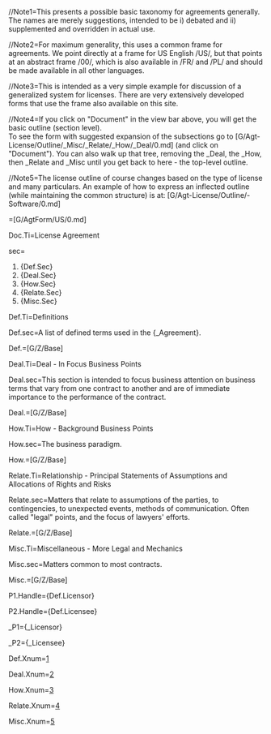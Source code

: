 //Note1=This presents a possible basic taxonomy for agreements generally.  The names are merely suggestions, intended to be i) debated and ii) supplemented and overridden in actual use. 

//Note2=For maximum generality, this uses a common frame for agreements.  We point directly at a frame for US English /US/, but that points at an abstract frame /00/, which is also  available in /FR/ and /PL/ and should be made available in all other languages.

//Note3=This is intended as a very simple example for discussion of a generalized system for licenses.  There are very extensively developed forms that use the frame also available on this site.

//Note4=If you click on "Document" in the view bar above, you will get the basic outline (section level).<br>To see the form with suggested expansion of the subsections go to [G/Agt-License/Outline/_Misc/_Relate/_How/_Deal/0.md] (and click on "Document").  You can also walk up that tree, removing the _Deal, the _How, then _Relate and _Misc until you get back to here - the top-level outline.

//Note5=The license outline of course changes based on the type of license and many particulars.  An example of how to express an inflected outline (while maintaining the common structure) is at: [G/Agt-License/Outline/-Software/0.md]

=[G/AgtForm/US/0.md]

Doc.Ti=License Agreement

sec=<ol class="secs-and"><li>{Def.Sec}<li>{Deal.Sec}<li>{How.Sec}<li>{Relate.Sec}<li>{Misc.Sec}</ol>

Def.Ti=Definitions

Def.sec=A list of defined terms used in the {_Agreement}.  

Def.=[G/Z/Base]

Deal.Ti=Deal - In Focus Business Points

Deal.sec=This section is intended to focus business attention on business terms that vary from one contract to another and are of immediate importance to the performance of the contract.

Deal.=[G/Z/Base]

How.Ti=How - Background Business Points

How.sec=The business paradigm.

How.=[G/Z/Base]

Relate.Ti=Relationship - Principal Statements of Assumptions and Allocations of Rights and Risks

Relate.sec=Matters that relate to assumptions of the parties, to contingencies, to unexpected events, methods of communication.  Often called "legal" points, and the focus of lawyers' efforts.

Relate.=[G/Z/Base]

Misc.Ti=Miscellaneous - More Legal and Mechanics

Misc.sec=Matters common to most contracts.

Misc.=[G/Z/Base]

P1.Handle={Def.Licensor}

P2.Handle={Def.Licensee}

_P1={_Licensor}

_P2={_Licensee}

Def.Xnum=<a class="xref" href='#Def.Sec'>1</a>

Deal.Xnum=<a class="xref" href='#Deal.Sec'>2</a>

How.Xnum=<a class="xref" href='#How.Sec'>3</a>

Relate.Xnum=<a class="xref" href='#Relate.Sec'>4</a>

Misc.Xnum=<a class="xref" href='#Misc.Sec'>5</a>